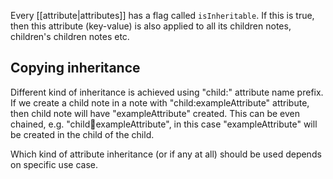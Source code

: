 Every [[attribute|attributes]] has a flag called `isInheritable`. If this is true, then this attribute (key-value) is also applied to all its children notes, children's children notes etc.

## Copying inheritance

Different kind of inheritance is achieved using "child:" attribute name prefix. If we create a child note in a note with "child:exampleAttribute" attribute, then child note will have "exampleAttribute" created. This can be even chained, e.g. "child:child:exampleAttribute", in this case "exampleAttribute" will be created in the child of the child.

Which kind of attribute inheritance (or if any at all) should be used depends on specific use case.